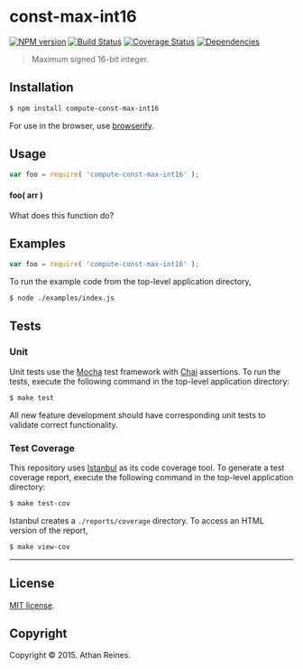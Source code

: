 const-max-int16
===
[![NPM version][npm-image]][npm-url] [![Build Status][travis-image]][travis-url] [![Coverage Status][coveralls-image]][coveralls-url] [![Dependencies][dependencies-image]][dependencies-url]

> Maximum signed 16-bit integer.


## Installation

``` bash
$ npm install compute-const-max-int16
```

For use in the browser, use [browserify](https://github.com/substack/node-browserify).


## Usage

``` javascript
var foo = require( 'compute-const-max-int16' );
```

#### foo( arr )

What does this function do?


## Examples

``` javascript
var foo = require( 'compute-const-max-int16' );
```

To run the example code from the top-level application directory,

``` bash
$ node ./examples/index.js
```


## Tests

### Unit

Unit tests use the [Mocha](http://mochajs.org/) test framework with [Chai](http://chaijs.com) assertions. To run the tests, execute the following command in the top-level application directory:

``` bash
$ make test
```

All new feature development should have corresponding unit tests to validate correct functionality.


### Test Coverage

This repository uses [Istanbul](https://github.com/gotwarlost/istanbul) as its code coverage tool. To generate a test coverage report, execute the following command in the top-level application directory:

``` bash
$ make test-cov
```

Istanbul creates a `./reports/coverage` directory. To access an HTML version of the report,

``` bash
$ make view-cov
```


---
## License

[MIT license](http://opensource.org/licenses/MIT). 


## Copyright

Copyright &copy; 2015. Athan Reines.


[npm-image]: http://img.shields.io/npm/v/compute-const-max-int16.svg
[npm-url]: https://npmjs.org/package/compute-const-max-int16

[travis-image]: http://img.shields.io/travis/compute-io/const-max-int16/master.svg
[travis-url]: https://travis-ci.org/compute-io/const-max-int16

[coveralls-image]: https://img.shields.io/coveralls/compute-io/const-max-int16/master.svg
[coveralls-url]: https://coveralls.io/r/compute-io/const-max-int16?branch=master

[dependencies-image]: http://img.shields.io/david/compute-io/const-max-int16.svg
[dependencies-url]: https://david-dm.org/compute-io/const-max-int16

[dev-dependencies-image]: http://img.shields.io/david/dev/compute-io/const-max-int16.svg
[dev-dependencies-url]: https://david-dm.org/dev/compute-io/const-max-int16

[github-issues-image]: http://img.shields.io/github/issues/compute-io/const-max-int16.svg
[github-issues-url]: https://github.com/compute-io/const-max-int16/issues
